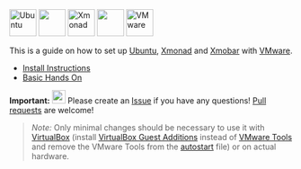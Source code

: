 <img title='Ubuntu' src="http://i.imgur.com/5MHZwLQ.png" width="48"> 
<img src="http://i.imgur.com/VlUW1vQ.png" width="48">
<img title='Xmonad' src="http://i.imgur.com/6hvKTop.png" width="48">
<img src="http://i.imgur.com/VlUW1vQ.png" width="48">
<img title='VMware' src="http://i.imgur.com/IsgiIUP.png" width="48">

This is a guide on how to set up [Ubuntu](https://www.ubuntu.com/), [Xmonad](http://xmonad.org/) and [Xmobar](http://projects.haskell.org/xmobar/) with [VMware](http://www.vmware.com/).

* [Install Instructions](install.md)
* [Basic Hands On](handson.md)

**Important:** <img src="http://i.imgur.com/Bq1CrPc.png" width="24"> Please create an [Issue](../../issues) if you have any questions! [Pull requests](../../pulls) are welcome!

> _Note:_ Only minimal changes should be necessary to use it with [VirtualBox](https://www.virtualbox.org/) (install [VirtualBox Guest Additions](http://askubuntu.com/questions/792832/how-to-install-virtualbox-guest-additions-for-ubuntu-16-04) instead of [VMware Tools](https://kb.vmware.com/selfservice/microsites/search.do?language=en_US&cmd=displayKC&externalId=1022525) and remove the VMware Tools from the [autostart](config/.xmonad/autostart) file) or on actual hardware.</sub>
